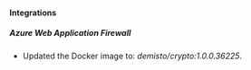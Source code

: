 #### Integrations
##### Azure Web Application Firewall
- Updated the Docker image to: *demisto/crypto:1.0.0.36225*.
